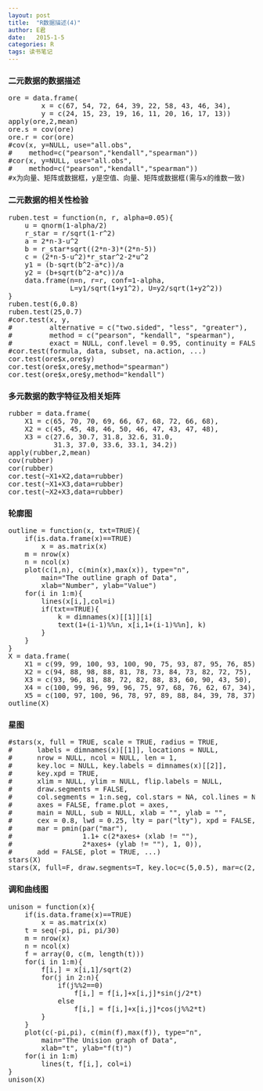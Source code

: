 ```yaml
---
layout: post
title:  "R数据描述(4)"
author: E君
date:   2015-1-5
categories: R
tags: 读书笔记
---
```


### 二元数据的数据描述 ###

<pre>
ore = data.frame(
        x = c(67, 54, 72, 64, 39, 22, 58, 43, 46, 34), 
        y = c(24, 15, 23, 19, 16, 11, 20, 16, 17, 13))
apply(ore,2,mean)
ore.s = cov(ore)
ore.r = cor(ore)
#cov(x, y=NULL, use="all.obs",
#    method=c("pearson","kendall","spearman"))
#cor(x, y=NULL, use="all.obs",
#    method=c("pearson","kendall","spearman"))
#x为向量、矩阵或数据框，y是空值、向量、矩阵或数据框(需与x的维数一致)
</pre>

### 二元数据的相关性检验 ###

<pre>
ruben.test = function(n, r, alpha=0.05){
	u = qnorm(1-alpha/2)
	r_star = r/sqrt(1-r^2)
	a = 2*n-3-u^2
	b = r_star*sqrt((2*n-3)*(2*n-5))
	c = (2*n-5-u^2)*r_star^2-2*u^2
	y1 = (b-sqrt(b^2-a*c))/a
	y2 = (b+sqrt(b^2-a*c))/a
	data.frame(n=n, r=r, conf=1-alpha,
               L=y1/sqrt(1+y1^2), U=y2/sqrt(1+y2^2))
}
ruben.test(6,0.8)
ruben.test(25,0.7)
#cor.test(x, y,
#         alternative = c("two.sided", "less", "greater"),
#         method = c("pearson", "kendall", "spearman"),
#         exact = NULL, conf.level = 0.95, continuity = FALSE, ...)
#cor.test(formula, data, subset, na.action, ...)
cor.test(ore$x,ore$y)
cor.test(ore$x,ore$y,method="spearman")
cor.test(ore$x,ore$y,method="kendall")
</pre>

### 多元数据的数字特征及相关矩阵 ###

<pre>
rubber = data.frame(
    X1 = c(65, 70, 70, 69, 66, 67, 68, 72, 66, 68),
    X2 = c(45, 45, 48, 46, 50, 46, 47, 43, 47, 48),
    X3 = c(27.6, 30.7, 31.8, 32.6, 31.0, 
           31.3, 37.0, 33.6, 33.1, 34.2))
apply(rubber,2,mean)
cov(rubber)
cor(rubber)
cor.test(~X1+X2,data=rubber)
cor.test(~X1+X3,data=rubber)
cor.test(~X2+X3,data=rubber)
</pre>

### 轮廓图 ###

<pre>
outline = function(x, txt=TRUE){
	if(is.data.frame(x)==TRUE)
		x = as.matrix(x)
	m = nrow(x)
	n = ncol(x)
	plot(c(1,n), c(min(x),max(x)), type="n",
		main="The outline graph of Data",
		xlab="Number", ylab="Value")
	for(i in 1:m){
		lines(x[i,],col=i)
		if(txt==TRUE){
			k = dimnames(x)[[1]][i]
			text(1+(i-1)%%n, x[i,1+(i-1)%%n], k)
		}
	}
}
X = data.frame(
	X1 = c(99, 99, 100, 93, 100, 90, 75, 93, 87, 95, 76, 85),
	X2 = c(94, 88, 98, 88, 81, 78, 73, 84, 73, 82, 72, 75),
	X3 = c(93, 96, 81, 88, 72, 82, 88, 83, 60, 90, 43, 50),
	X4 = c(100, 99, 96, 99, 96, 75, 97, 68, 76, 62, 67, 34),
	X5 = c(100, 97, 100, 96, 78, 97, 89, 88, 84, 39, 78, 37))
outline(X)
</pre>

### 星图 ###

<pre>
#stars(x, full = TRUE, scale = TRUE, radius = TRUE,
#      labels = dimnames(x)[[1]], locations = NULL,
#      nrow = NULL, ncol = NULL, len = 1,
#      key.loc = NULL, key.labels = dimnames(x)[[2]],
#      key.xpd = TRUE,
#      xlim = NULL, ylim = NULL, flip.labels = NULL,
#      draw.segments = FALSE,
#      col.segments = 1:n.seg, col.stars = NA, col.lines = NA,
#      axes = FALSE, frame.plot = axes,
#      main = NULL, sub = NULL, xlab = "", ylab = "",
#      cex = 0.8, lwd = 0.25, lty = par("lty"), xpd = FALSE,
#      mar = pmin(par("mar"),
#                 1.1+ c(2*axes+ (xlab != ""),
#                 2*axes+ (ylab != ""), 1, 0)),
#      add = FALSE, plot = TRUE, ...)
stars(X)
stars(X, full=F, draw.segments=T, key.loc=c(5,0.5), mar=c(2,0,0,0))
</pre>

### 调和曲线图 ###

<pre>
unison = function(x){
	if(is.data.frame(x)==TRUE)
		x = as.matrix(x)
	t = seq(-pi, pi, pi/30)
	m = nrow(x)
	n = ncol(x)
	f = array(0, c(m, length(t)))
	for(i in 1:m){
		f[i,] = x[i,1]/sqrt(2)
		for(j in 2:n){
			if(j%%2==0)
				f[i,] = f[i,]+x[i,j]*sin(j/2*t)
			else
				f[i,] = f[i,]+x[i,j]*cos(j%%2*t)
		}
	}
	plot(c(-pi,pi), c(min(f),max(f)), type="n",
		main="The Unision graph of Data",
		xlab="t", ylab="f(t)")
	for(i in 1:m)
		lines(t, f[i,], col=i)
}
unison(X)
</pre>